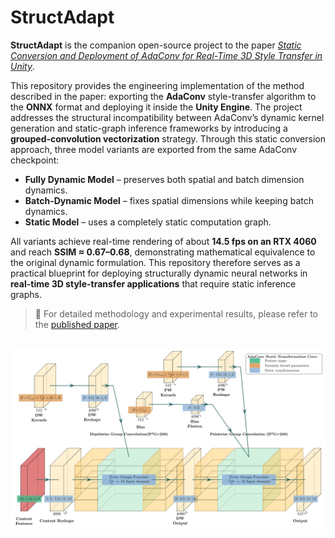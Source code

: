 # StructAdapt

**StructAdapt** is the companion open-source project to the paper
[*Static Conversion and Deployment of AdaConv for Real-Time 3D Style Transfer in Unity*](https://doi.org/10.2991/978-94-6463-823-3_100).

This repository provides the engineering implementation of the method described in the paper: exporting the **AdaConv** style-transfer algorithm to the **ONNX** format and deploying it inside the **Unity Engine**.
The project addresses the structural incompatibility between AdaConv’s dynamic kernel generation and static-graph inference frameworks by introducing a **grouped-convolution vectorization** strategy.
Through this static conversion approach, three model variants are exported from the same AdaConv checkpoint:

* **Fully Dynamic Model** – preserves both spatial and batch dimension dynamics.
* **Batch-Dynamic Model** – fixes spatial dimensions while keeping batch dynamics.
* **Static Model** – uses a completely static computation graph.

All variants achieve real-time rendering of about **14.5 fps on an RTX 4060** and reach **SSIM ≈ 0.67–0.68**, demonstrating mathematical equivalence to the original dynamic formulation.
This repository therefore serves as a practical blueprint for deploying structurally dynamic neural networks in **real-time 3D style-transfer applications** that require static inference graphs.

> 📄 For detailed methodology and experimental results, please refer to the [published paper](https://doi.org/10.2991/978-94-6463-823-3_100).

![adaconv_static_core](./image/adaconv_static_core.svg)
---
